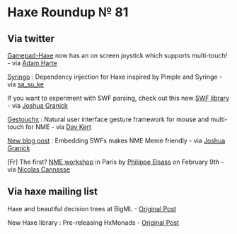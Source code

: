 [_template]: roundup.html
# Haxe Roundup № 81

## Via twitter
[Gamepad-Haxe][link 1] now has an on screen joystick which supports multi-touch! - via [Adam Harte][link 2]

[Syringo][link 3] : Dependency injection for Haxe inspired by Pimple and Syringe - via [sa_su_ke][link 4]

If you want to experiment with SWF parsing, check out this new [SWF library][link 5] - via [Joshua Granick][link 6]

[Gestouchx][link 7] : Natural user interface gesture framework for mouse and multi-touch for NME - via [Dav Kert][link 8]

[New blog post][link 9] : Embedding SWFs makes NME Meme friendly - via [Joshua Granick][link 10]

[Fr] The first? [NME workshop][link 11] in Paris by [Philippe Elsass][link 12] on February 9th - via [Nicolas Cannasse][link 13]

## Via haxe mailing list
Haxe and beautiful decision trees at BigML - [Original Post][link 14]

New Haxe library : Pre-releasing HxMonads - [Original Post][link 15]

[link 1]: https://github.com/AdamHarte/Gamepad-Haxe "Gamepad-Haxe"
[link 2]: https://www.twitter.com/#!/AdamHarte "Adam Harte"
[link 3]: https://github.com/francescoagati/Syringo "Syringo"
[link 4]: https://www.twitter.com/#!/sa_su_ke "sa_su_ke"
[link 5]: https://github.com/jgranick/swf "SWF library"
[link 6]: https://www.twitter.com/#!/singmajesty "Joshua Granick"
[link 7]: https://github.com/postite/Gestouchx "Gestouchx"
[link 8]: https://www.twitter.com/#!/postite "Dav Kert"
[link 9]: http://www.joshuagranick.com/blog/2012/01/24/embedding-swfs-makes-nme-meme-friendly/ "New blog post"
[link 10]: https://www.twitter.com/#!/singmajesty "Joshua Granick"
[link 11]: http://www.regart.net/ateliers/ "NME workshop"
[link 12]: https://www.twitter.com/#!/elsassph "Philippe Elsass"
[link 13]: https://www.twitter.com/#!/ncannasse "Nicolas Cannasse"
[link 14]: http://groups.google.com/group/haxelang/browse_thread/thread/d96269b00459d036/26d99d79e443c1c0?lnk=gst&amp;q=Haxe+and+decision+trees+at+BigML%3A+New+blog+post#26d99d79e443c1c0 "Original Post"
[link 15]: http://groups.google.com/group/haxelang/browse_thread/thread/e3f92f60ffe09e20/f52eb5414084af11 "Original Post"

